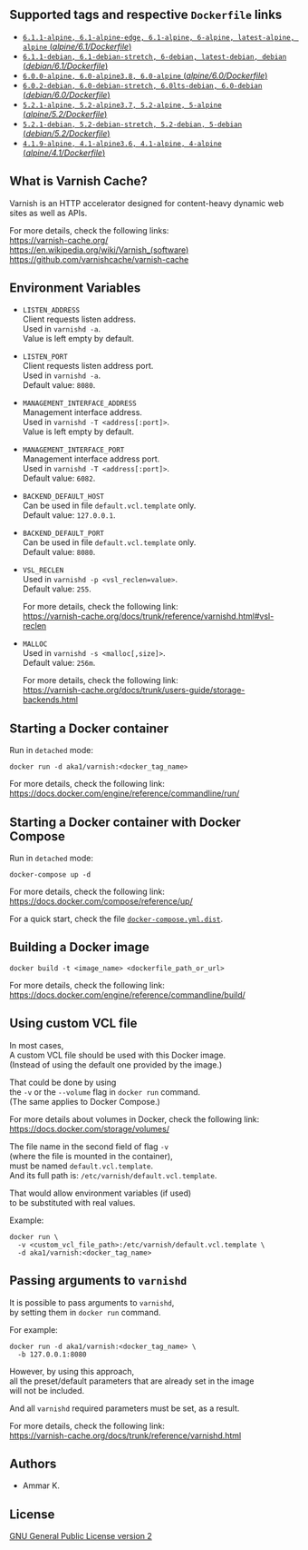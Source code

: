 ## Supported tags and respective `Dockerfile` links

* [`6.1.1-alpine, 6.1-alpine-edge, 6.1-alpine, 6-alpine, latest-alpine, alpine` (*alpine/6.1/Dockerfile*)](https://github.com/akai-z/docker-alpine-varnish/blob/ecad10e7aa778c42fcc59a373706597e9c15e0c1/6.1/Dockerfile)
* [`6.1.1-debian, 6.1-debian-stretch, 6-debian, latest-debian, debian` (*debian/6.1/Dockerfile*)](https://github.com/akai-z/docker-debian-varnish/blob/323592d1ee9ceb1f7c9482010258ffed45c55d1e/6.1/Dockerfile)
* [`6.0.0-alpine, 6.0-alpine3.8, 6.0-alpine` (*alpine/6.0/Dockerfile*)](https://github.com/akai-z/docker-alpine-varnish/blob/ecad10e7aa778c42fcc59a373706597e9c15e0c1/6.0/Dockerfile)
* [`6.0.2-debian, 6.0-debian-stretch, 6.0lts-debian, 6.0-debian` (*debian/6.0/Dockerfile*)](https://github.com/akai-z/docker-debian-varnish/blob/323592d1ee9ceb1f7c9482010258ffed45c55d1e/6.0/Dockerfile)
* [`5.2.1-alpine, 5.2-alpine3.7, 5.2-alpine, 5-alpine` (*alpine/5.2/Dockerfile*)](https://github.com/akai-z/docker-alpine-varnish/blob/ecad10e7aa778c42fcc59a373706597e9c15e0c1/5.2/Dockerfile)
* [`5.2.1-debian, 5.2-debian-stretch, 5.2-debian, 5-debian` (*debian/5.2/Dockerfile*)](https://github.com/akai-z/docker-debian-varnish/blob/323592d1ee9ceb1f7c9482010258ffed45c55d1e/5.2/Dockerfile)
* [`4.1.9-alpine, 4.1-alpine3.6, 4.1-alpine, 4-alpine` (*alpine/4.1/Dockerfile*)](https://github.com/akai-z/docker-alpine-varnish/blob/ecad10e7aa778c42fcc59a373706597e9c15e0c1/4.1/Dockerfile)

## What is Varnish Cache?

Varnish is an HTTP accelerator designed for content-heavy dynamic web sites as well as APIs.

For more details, check the following links:  
https://varnish-cache.org/  
https://en.wikipedia.org/wiki/Varnish_(software)  
https://github.com/varnishcache/varnish-cache

## Environment Variables

* `LISTEN_ADDRESS`  
  Client requests listen address.  
  Used in `varnishd -a`.  
  Value is left empty by default.

* `LISTEN_PORT`  
  Client requests listen address port.  
  Used in `varnishd -a`.  
  Default value: `8080`.

* `MANAGEMENT_INTERFACE_ADDRESS`  
  Management interface address.  
  Used in `varnishd -T <address[:port]>`.  
  Value is left empty by default.

* `MANAGEMENT_INTERFACE_PORT`  
  Management interface address port.  
  Used in `varnishd -T <address[:port]>`.  
  Default value: `6082`.

* `BACKEND_DEFAULT_HOST`  
  Can be used in file `default.vcl.template` only.  
  Default value: `127.0.0.1`.

* `BACKEND_DEFAULT_PORT`  
  Can be used in file `default.vcl.template` only.  
  Default value: `8080`.

* `VSL_RECLEN`  
  Used in `varnishd -p <vsl_reclen=value>`.  
  Default value: `255`.

  For more details, check the following link:  
  https://varnish-cache.org/docs/trunk/reference/varnishd.html#vsl-reclen

* `MALLOC`  
  Used in `varnishd -s <malloc[,size]>`.  
  Default value: `256m`.

  For more details, check the following link:  
  https://varnish-cache.org/docs/trunk/users-guide/storage-backends.html

## Starting a Docker container

Run in `detached` mode:
```
docker run -d aka1/varnish:<docker_tag_name>
```

For more details, check the following link:  
https://docs.docker.com/engine/reference/commandline/run/

## Starting a Docker container with Docker Compose

Run in `detached` mode:
```
docker-compose up -d
```

For more details, check the following link:  
https://docs.docker.com/compose/reference/up/

For a quick start, check the file [`docker-compose.yml.dist`](https://github.com/akai-z/docker-varnish/blob/master/docker-compose.yml.dist).

## Building a Docker image

```
docker build -t <image_name> <dockerfile_path_or_url>
```

For more details, check the following link:  
https://docs.docker.com/engine/reference/commandline/build/

## Using custom VCL file

In most cases,  
A custom VCL file should be used with this Docker image.  
(Instead of using the default one provided by the image.)

That could be done by using  
the `-v` or the `--volume` flag in `docker run` command.  
(The same applies to Docker Compose.)

For more details about volumes in Docker, check the following link:  
https://docs.docker.com/storage/volumes/

The file name in the second field of flag `-v`  
(where the file is mounted in the container),  
must be named `default.vcl.template`.  
And its full path is: `/etc/varnish/default.vcl.template`.

That would allow environment variables (if used)  
to be substituted with real values.

Example:
```
docker run \
  -v <custom_vcl_file_path>:/etc/varnish/default.vcl.template \
  -d aka1/varnish:<docker_tag_name>
```

## Passing arguments to `varnishd`

It is possible to pass arguments to `varnishd`,  
by setting them in `docker run` command.

For example:
```
docker run -d aka1/varnish:<docker_tag_name> \
  -b 127.0.0.1:8080
```

However, by using this approach,  
all the preset/default parameters that are already set in the image  
will not be included.

And all `varnishd` required parameters must be set, as a result.

For more details, check the following link:  
https://varnish-cache.org/docs/trunk/reference/varnishd.html

## Authors

* Ammar K.

## License

[GNU General Public License version 2](https://github.com/akai-z/docker-varnish/blob/master/LICENSE)
